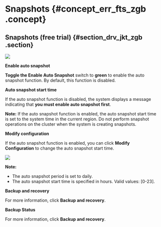 # Snapshots {#concept_err_fts_zgb .concept}

## Snapshots \(free trial\) {#section_drv_jkt_zgb .section}

![](http://static-aliyun-doc.oss-cn-hangzhou.aliyuncs.com/assets/img/134298/155323877240194_en-US.png)

**Enable auto snapshot**

**Toggle the Enable Auto Snapshot** switch to **green** to enable the auto snapshot function. By default, this function is disabled.

**Auto snapshot start time**

If the auto snapshot function is disabled, the system displays a message indicating that **you must enable auto snapshot first**.

**Note:** If the auto snapshot function is enabled, the auto snapshot start time is set to the system time in the current region. Do not perform snapshot operations on the cluster when the system is creating snapshots.

**Modify configuration**

If the auto snapshot function is enabled, you can click **Modify Configuration** to change the auto snapshot start time.

![](http://static-aliyun-doc.oss-cn-hangzhou.aliyuncs.com/assets/img/134298/155323877240196_en-US.png)

**Note:** 

-   The auto snapshot period is set to daily.
-   The auto snapshot start time is specified in hours. Valid values: \[0-23\].

**Backup and recovery**

For more information, click **Backup and recovery**.

**Backup Status**

For more information, click **Backup and recovery**.

